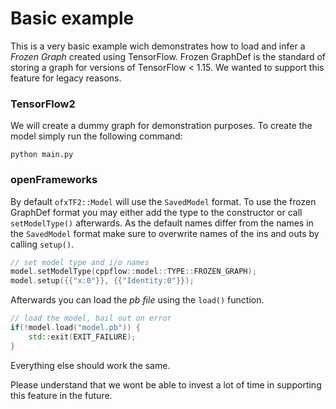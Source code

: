 # Basic example
This is a very basic example wich demonstrates how to load and infer a _Frozen Graph_ created using TensorFlow.
Frozen GraphDef is the standard of storing a graph for versions of TensorFlow < 1.15.
We wanted to support this feature for legacy reasons.

### TensorFlow2
We will create a dummy graph for demonstration purposes.
To create the model simply run the following command:
```
python main.py
```

### openFrameworks
By default `ofxTF2::Model` will use the `SavedModel` format. To use the frozen GraphDef format you may either add the type to the constructor or call `setModelType()` afterwards.
As the default names differ from the names in the `SavedModel` format make sure to overwrite names of the ins and outs by calling `setup()`.
```c++
// set model type and i/o names
model.setModelType(cppflow::model::TYPE::FROZEN_GRAPH);
model.setup({{"x:0"}}, {{"Identity:0"}});
```
Afterwards you can load the _pb file_ using the `load()` function.
```c++
// load the model, bail out on error
if(!model.load("model.pb")) {
	std::exit(EXIT_FAILURE);
}
```

Everything else should work the same.

Please understand that we wont be able to invest a lot of time in supporting this feature in the future.